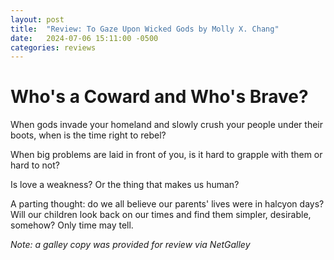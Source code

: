 ```yaml
---
layout: post
title:  "Review: To Gaze Upon Wicked Gods by Molly X. Chang"
date:   2024-07-06 15:11:00 -0500
categories: reviews
---
```


# Who's a Coward and Who's Brave?

When gods invade your homeland and slowly crush your people under their boots, when is the time right to rebel?

When big problems are laid in front of you, is it hard to grapple with them or hard to not? 

Is love a weakness? Or the thing that makes us human?

A parting thought: do we all believe our parents' lives were in halcyon days? Will our children look back on our times and find them simpler, desirable, somehow? Only time may tell.

*Note: a galley copy was provided for review via NetGalley*
